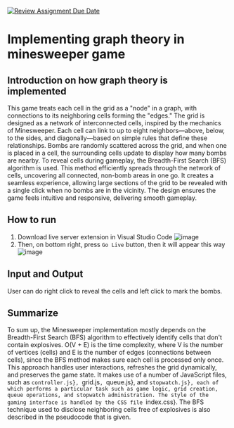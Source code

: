 [![Review Assignment Due Date](https://classroom.github.com/assets/deadline-readme-button-22041afd0340ce965d47ae6ef1cefeee28c7c493a6346c4f15d667ab976d596c.svg)](https://classroom.github.com/a/0_yE0bFY)
# Implementing graph theory in minesweeper game

## Introduction on how graph theory is implemented
This game treats each cell in the grid as a "node" in a graph, with connections to its neighboring cells forming the "edges." The grid is designed as a network of interconnected cells, inspired by the mechanics of Minesweeper. Each cell can link to up to eight neighbors—above, below, to the sides, and diagonally—based on simple rules that define these relationships. Bombs are randomly scattered across the grid, and when one is placed in a cell, the surrounding cells update to display how many bombs are nearby. To reveal cells during gameplay, the Breadth-First Search (BFS) algorithm is used. This method efficiently spreads through the network of cells, uncovering all connected, non-bomb areas in one go. It creates a seamless experience, allowing large sections of the grid to be revealed with a single click when no bombs are in the vicinity. The design ensures the game feels intuitive and responsive, delivering smooth gameplay.

## How to run
1. Download live server extension in Visual Studio Code
   ![image](https://github.com/user-attachments/assets/ad14cf94-ab10-4fd1-9259-e989410e618e)
2. Then, on bottom right, press `Go Live` button, then it will appear this way
   ![image](https://github.com/user-attachments/assets/0910e0cd-be66-45e0-b69f-3d2484bcfe55)

## Input and Output
User can do right click to reveal the cells and left click to mark the bombs.

## Summarize
To sum up, the Minesweeper implementation mostly depends on the Breadth-First Search (BFS) algorithm to effectively identify cells that don't contain explosives. O(V + E) is the time complexity, where V is the number of vertices (cells) and E is the number of edges (connections between cells), since the BFS method makes sure each cell is processed only once. This approach handles user interactions, refreshes the grid dynamically, and preserves the game state. It makes use of a number of JavaScript files, such as `controller.js}, `grid.js`, `queue.js}, and `stopwatch.js}, each of which performs a particular task such as game logic, grid creation, queue operations, and stopwatch administration. The style of the gaming interface is handled by the CSS file `index.css}. The BFS technique used to disclose neighboring cells free of explosives is also described in the pseudocode that is given. 
